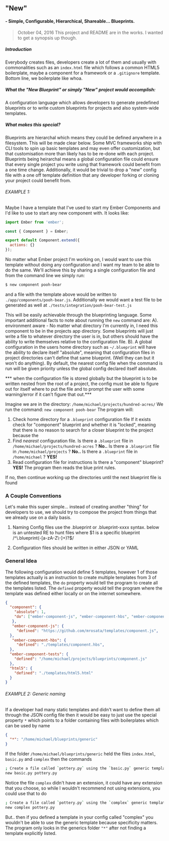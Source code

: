 ## "New"
####   - Simple, Configurable, Hierarchical, Shareable... Blueprints. 

> October 04, 2016
> This project and README are in the works. I wanted to get a synopsis up though.

##### Introduction
Everybody creates files, developers create a lot of them and usually with commonalities such as an `index.html` file which follows a common HTML5 boilerplate, maybe a component for a framework or a `.gitignore` template. Bottom line, we boilerplate like whoa.

##### What the "New Blueprint" or simply "New" project would accomplish:

A configuration language which allows developers to generate predefined blueprints or to write custom blueprints for projects and also system-wide templates.

##### What makes this special?

Blueprints are hierarchal which means they could be defined anywhere in a filesystem. This will be made clear below. Some MVC frameworks ship with CLI tools to spin up basic templates and may even offer
customization, but that customisation more than likely has to be re-done with each project. Blueprints being heirarchal means a global configuration file could ensure that every single project you write using that framework could benefit from a one time change. Additionally, it would be trivial to drop a "new" config file with a one off template definition that any developer forking or cloning your project could benefit from.


###### EXAMPLE 1:

Maybe I have a template that I've used to start my Ember Components and I'd like to use to start any new component with. It looks like:

```js
import Ember from 'ember';

const { Component } = Ember;

export default Component.extend({
  actions: {}
});
```

No matter what Ember project I'm working on, I would want to use this
template without doing any configuration and I want my team to be able
to do the same. We'll achieve this by sharing a single configuration
file and from the command line we simply run:

```sh
$ new component pooh-bear
```
and a file with the template above would be written to
`./app/components/pooh-bear.js`.
Additionally we would want a test file to be generated as well at
`./tests/integration/pooh-bear-test.js`

This will be easily achievable through the
blueprinting language. Some important additional facts to note about
running the `new` command are:
A). environment aware - No matter what directory I'm currently in, I
need this component to be in the projects app directory. Some
blueprints will just write a file to whatever directory the user is
in, but others should have the ability to write themselves relative to
the configuration file.
B). A global configuration in the users home directory such as
`~/.blueprint` will have the ability to declare itself "absolute",
meaning that configuration files in project directories can't define
that same blueprint. (Well they can but it won't do anything). By
default, the nearest config file when the command is run will be given
priority unless the global config declared itself absolute.

*** when the configuration file is stored globally but the blueprint
is to be written nested from the root of a project, the config must
be able to figure out for itself where to put the file and to prompt
the user with some warning/error if it can't figure that out.***

Imagine we are in the directory:
`/home/michael/projects/hundred-acres/`
We run the command:
`new component pooh-bear`
The program will:
1) Check home directory for a `.blueprint` configuration file
  If it exists check for "component" blueprint and whether it is
  "locked", meaning that there is no reason to search for a closer
  blueprint to the project because the 
1) Find *nearest* configuration file.
  Is there a `.blueprint` file in
    `/home/michael/projects/hundred-acres` ?
       **No..**
  Is there a `.blueprint` file in
    `/home/michael/projects` ?
       **No..**
  Is there a `.blueprint` file in
    `/home/michael` ?
      **YES!**
2) Read configuration file for instructions
  Is there a "component" blueprint?
    **YES!**
    The program then reads the blue print rules. 


If no, then continue working up
  the directories until the next blueprint file is found


### A Couple Conventions
Let's make this super simple... instead of creating another "thing"
for developers to use, we should try to compose the project from
things that we already use on a daily basis.

1. Naming Config files use the .blueprint or .blueprint-xxxx syntax.
  below is an untested RE to hunt files where $1 is a specific blueprint
  /^\.blueprint(-[a-zA-Z\-]+)?$/

2. Configuration files should be written in either JSON or YAML



### General Idea
The following configuration would define 5 templates, however 1 of those templates
actually is an instruction to create multiple templates from 3 of the defined
templates, the `do` property would tell the program to create all the templates
listed. The `defined` property would tell the program where the template was 
defined either locally or on the internet somewhere.
```json
{
  "component": {
    "absolute": 1,
    "do": ["ember-component-js", "ember-component-hbs", "ember-component-tests"]
   },
   "ember-component-js": {
     "defined": "https://github.com/mrosata/templates/component.js",
  },
   "ember-component-hbs": {
     "defined": "./templates/component.hbs",
  },
  "ember-component-tests": {
    "defined": "/home/michael/projects/blueprints/component.js"
  },
  "html5": {
    "defined": "./templates/html5.html"
  }
}
```

###### EXAMPLE 2: Generic naming
If a developer had many static templates and didn't want to define them all
through the JSON config file then it would be easy to just use the special
property `*` which points to a folder containing files with boilerplates which
can be used by name

```json
{
  "*": "/home/michael/blueprints/generic"
}
```

If the folder `/home/michael/blueprints/generic` held the files `index.html`, `basic.py`
and `complex` then the commands

```bash
; Create a file called `pottery.py` using the `basic.py` generic template.
new basic.py pottery.py
```

Notice the file `complex` didn't have an extension, it could have any extension
that you choose, so while I wouldn't recommend not using extensions, you could use
that to do
```bash
; Create a file called `pottery.py` using the `complex` generic template.
new complex pottery.py
```

But.. then if you defined a template in your config called "complex" you wouldn't be
able to use the generic template because specificity matters. The program only looks
in the generics folder `"*"` after not finding a template explicitly listed.

